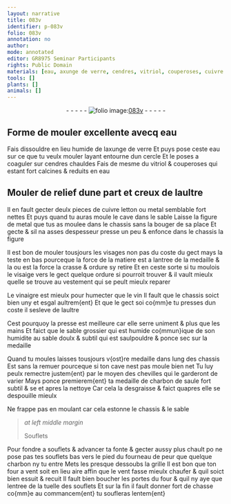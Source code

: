 ```yaml
---
layout: narrative
title: 083v
identifier: p-083v
folio: 083v
annotation: no
author:
mode: annotated
editor: GR8975 Seminar Participants
rights: Public Domain
materials: [eau, axunge de verre, cendres, vitriol, couperoses, cuivre letton, metal, vinaigre, vin, charbon de saule, charbon]
tools: []
plants: []
animals: []
---
```


<div class="folio" align="center">- - - - - <a href="http://gallica.bnf.fr/ark:/12148/btv1b10500001g/f172.item" target="_blank"><img src="https://cu-mkp.github.io/2017-workshop-edition/assets/photo-icon.png" alt="folio image: " style="display:inline-block; margin-bottom:-3px;"/>083v</a> - - - - - </div>    

## Forme de mouler excellente avecq <span class="m">eau</span>

 
Fais dissouldre en lieu humide de l<span class="m">axunge de verre</span> Et puys pose ceste <span class="m">eau</span> sur ce que tu veulx mouler layant entourne dun cercle Et le poses a coaguler sur <span class="m">cendres</span> chauldes Fais de mesme du <span class="m">vitriol</span> & <span class="m">couperoses</span> qui estant fort calcines & reduits en <span class="m">eau</span>
    

## Mouler de relief dune part et creux de laultre

 
Il en fault gecter deulx pieces de <span class="m">cuivre letton</span> ou <span class="m">metal</span> semblable fort nettes Et puys quand tu auras moule le cave dans le sable Laisse la figure de <span class="m">metal</span> que tus as moulee dans le chassis sans la bouger de sa place Et gecte & sil na asses despesseur presse un peu & enfonce dans le chassis la figure
 
 Il est bon de mouler tousjours les visages non pas du coste du gect mays la teste en bas pourceque la force de la matiere est a lantree de la medaille & la ou est la force la crasse & ordure sy retire Et en ceste sorte si tu moulois le visaige vers le gect quelque ordure si pourroit trouver & il vault mieulx quelle se trouve au vestement qui se peult mieulx reparer
 
 Le <span class="m">vinaigre</span> est mieulx pour humecter que le <span class="m">vin</span> Il fault que le chassis soict bien uny et esgal aultrem{ent} Et que le gect soi co{mm}e tu presses dun coste il sesleve de laultre
 
 Cest pourquoy la presse est meilleure car elle serre uniment & plus que les mains Et faict que le sable grossier qui est humide co{mmun}ique de son humidite au sable doulx & subtil qui est saulpouldre & ponce sec sur la medaille
 
 Quand tu moules laisses tousjours v{ost}re medaille dans lung des chassis Est sans la remuer pourceque si ton cave nest pas moule bien net Tu luy peulx remectre justem{ent} par le moyen des chevilles qui le garderont de varier Mays ponce premierem{ent} ta medaille de <span class="m">charbon de saule</span> fort subtil & se et apres la nettoye Car cela la desgraisse & faict quapres elle se despouille mieulx
 
 Ne frappe pas en moulant car cela estonne le chassis & le sable
    
> *at left middle margin*
> 
> Souflets
 
 Pour fondre a souflets & advancer ta fonte & gecter aussy plus chault po ne pose pas tes souflets bas vers le pied du fourneau de peur que quelque <span class="m">charbon</span> ny tu entre Mets les presque dessoubs la grille Il est bon que ton four a vent soit en lieu aire affin que le vent fasse mieulx chaufer & quil soict bien essuit & recuit Il fault bien boucher les portes du four & quil ny aye que lentree de la tuelle des souflets Et sur la fin il fault donner fort de chasse co{mm}e au commancem{ent} tu soufleras lentem{ent}
 